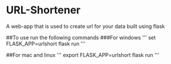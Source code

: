 # URL-Shortener
A web-app that is used to create url for your data built using flask

##To use run the following commands
###For windows
'''
set FLASK_APP=urlshort
flask run
'''

##For mac and linux
'''
export FLASK_APP=urlshort
flask run
'''

